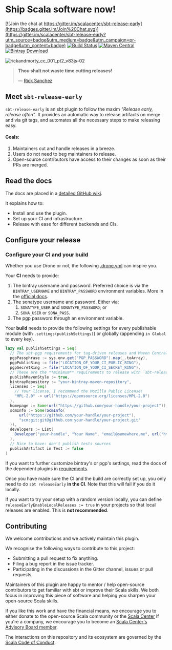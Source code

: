 # Ship Scala software now!
[![Join the chat at https://gitter.im/scalacenter/sbt-release-early](https://badges.gitter.im/Join%20Chat.svg)](https://gitter.im/scalacenter/sbt-release-early?utm_source=badge&utm_medium=badge&utm_campaign=pr-badge&utm_content=badge)
[![Build Status](https://platform-ci.scala-lang.org/api/badges/scalacenter/sbt-release-early/status.svg)](https://platform-ci.scala-lang.org/scalacenter/sbt-release-early)
[![Maven Central](https://img.shields.io/maven-central/v/ch.epfl.scala/sbt-release-early.svg)](https://search.maven.org/#search%7Cga%7C1%7Ca%3A%22sbt-release-early%22)
[![Bintray Download](https://api.bintray.com/packages/scalacenter/sbt-maven-releases/sbt-release-early/images/download.svg) ](https://bintray.com/scalacenter/sbt-maven-releases/sbt-release-early/_latestVersion)

![rickandmorty_cc_001_pt2_v83js-02](https://user-images.githubusercontent.com/2462974/27400541-aa2e8cd6-56c0-11e7-8361-08dec76e1163.jpg)

> **Thou shalt not waste time cutting releases!**
> 
> — [Rick Sanchez](rick)

## Meet `sbt-release-early`

`sbt-release-early` is an sbt plugin to follow the maxim
*"Release early, release often"*. It provides an automatic way to release
artifacts on merge and via git tags, and automates all the necessary steps to
make releasing easy.

#### Goals:
1. Maintainers cut and handle releases in a breeze.
1. Users do not need to beg maintainers to release.
1. Open-source contributors have access to their changes as soon as their PRs are merged.

## Read the docs

The docs are placed in a [detailed GitHub wiki](https://github.com/scalacenter/sbt-release-early/wiki).

It explains how to:
* Install and use the plugin.
* Set up your CI and infrastructure.
* Release with ease for different backends and CIs.

## Configure your release

### Configure your CI and your build

Whether you use Drone or not, the following [.drone.yml](.drone.yml) can inspire you.

Your **CI** needs to provide:
1. The bintray username and password. Preferred choice is via the `BINTRAY_USERNAME`
and `BINTRAY_PASSWORD` environment variables. More in the [official docs](bintray-publishing).
2. The sonatype username and password. Either via:
    1. `SONATYPE_USER` and `SONATYPE_PASSWORD`; or
    1. `SONA_USER` or `SONA_PASS`.
3. The pgp password through an environment variable.
    
Your **build** needs to provide the following settings for every publishable module
(with `.settings(publishSettings)`) or globally (appending `in Global` to every key).
```scala
lazy val publishSettings = Seq(
  // The sbt-pgp requirements for tag-driven releases and Maven Central sync
  pgpPassphrase := sys.env.get("PGP_PASSWORD").map(_.toArray),
  pgpPublicRing := file("LOCATION_OF_YOUR_CI_PUBLIC_RING"),
  pgpSecretRing := file("LOCATION_OF_YOUR_CI_SECRET_RING"),
  // These are the **minimum** requirements to release with `sbt-release-early`
  publishMavenStyle := true,
  bintrayRepository := "your-bintray-maven-repository",
  licenses := Seq(
    // Your license, I recommend the Mozilla Public License!
    "MPL-2.0" -> url("https://opensource.org/licenses/MPL-2.0")
  ),
  homepage := Some(url("https://github.com/your-handle/your-project")),
  scmInfo := Some(ScmInfo(
      url("https://github.com/your-handle/your-project"),
      "scm:git:git@github.com:your-handle/your-project.git"
  )),
  developers := List(
    Developer("your-handle", "Your Name", "email@somewhere.me", url("https://github.com/your-handle"))
  ),
  // Nice to have: don't publish tests sources
  publishArtifact in Test := false
)
```

If you want to further customize bintray's or pgp's settings, read the docs of the dependent plugins
in [requirements](#requirements).

Once you have made sure the CI and the build are correctly set up, you only need to do
`sbt releaseEarly` **in the CI**. Note that this will fail if you do it locally.

If you want to try your setup with a random version locally, you can
define `releaseEarlyEnableLocalReleases := true` in your projects so that local releases are enabled.
This is **not recommended**.

## Contributing

We welcome contributions and we actively maintain this plugin.

We recognise the following ways to contribute to this project:
* Submitting a pull request to fix anything.
* Filing a bug report in the issue tracker.
* Participating in the discussions in the Gitter channel, issues or pull requests.

Maintainers of this plugin are happy to mentor / help open-source contributors to get familiar with
sbt or improve their Scala skills. We both focus in improving this piece of
software and helping you sharpen your open-source Scala skills.

If you like this work and have the financial means, we encourage you to either donate to the
open-source Scala community or the [Scala Center](https://scala.epfl.ch)
If you're a company, we encourage you to become an [Scala Center's Advisory Board member](scalacenter).

The interactions on this repository and its ecosystem are governed by the [Scala Code of Conduct](https://www.scala-lang.org/conduct.html).

[sbtdynver]: https://github.com/dwijnand/sbt-dynver
[sbtpgp]: https://github.com/sbt/sbt-pgp
[sbtbintray]: https://github.com/sbt/sbt-bintray
[bintray]: https://github.com/sbt/sbt-bintray
[sonatype]: https://www.sonatype.com/
[rick]: https://www.google.ch/url?sa=t&rct=j&q=&esrc=s&source=web&cd=2&cad=rja&uact=8&ved=0ahUKEwilmJf3yc_UAhVFvhQKHVO2DwgQFgg3MAE&url=https%3A%2F%2Fen.wikipedia.org%2Fwiki%2FRick_Sanchez_(Rick_and_Morty)&usg=AFQjCNEalPWcD1EFtXjxxghoVHIAo4gy1Q
[bintray-publishing]: https://github.com/sbt/sbt-bintray#publishing
[semver]: http://semver.org/
[scalacenter]: https://scala.epfl.ch/faqs.html

